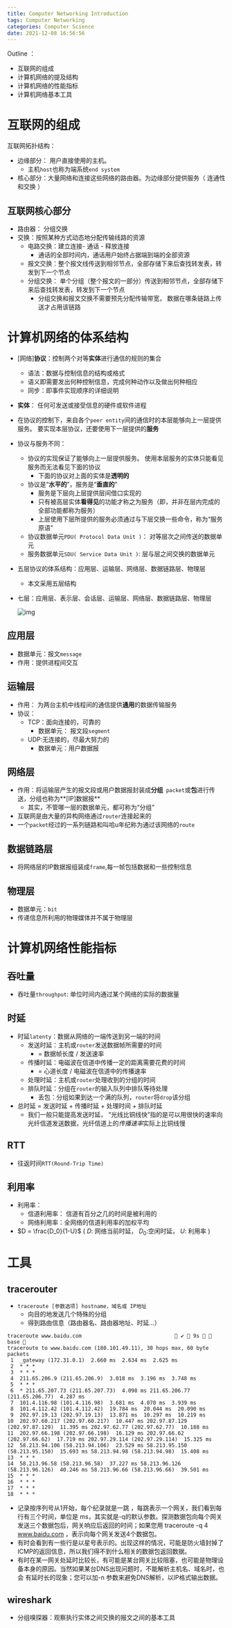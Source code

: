 ```yaml
---
title: Computer Networking Introduction
tags: Computer Networking
categories: Computer Science
date: 2021-12-08 16:56:56
---
```



Outline ：

* 互联网的组成
* 计算机网络的提及结构
* 计算机网络的性能指标
* 计算机网络基本工具

<!--more-->

# 互联网的组成

互联网拓扑结构：

* 边缘部分： 用户直接使用的主机。 
  * 主机`host`也称为端系统`end system`
* 核心部分：大量网络和连接这些网络的路由器。为边缘部分提供服务（ 连通性和交换 ）

## 互联网核心部分

* 路由器： 分组交换
* 交换：按照某种方式动态地分配传输线路的资源
  * 电路交换：建立连接- 通话 - 释放连接
    * 通话的全部时间内，通话用户始终占据端到端的全部资源
  * 报文交换：整个报文线传送到相邻节点，全部存储下来后查找转发表，转发到下一个节点
  * 分组交换： 单个分组（整个报文的一部分）传送到相邻节点，全部存储下来后查找转发表，转发到下一个节点
    * 分组交换和报文交换不需要预先分配传输带宽， 数据在哪条链路上传送才占用该链路

# 计算机网络的体系结构

* [网络]**协议**：控制两个对等**实体**进行通信的规则的集合
  * 语法：数据与控制信息的结构或格式
  * 语义即需要发出何种控制信息，完成何种动作以及做出何种相应
  * 同步：即事件实现顺序的详细说明

*  **实体**： 任何可发送或接受信息的硬件或软件进程

* 在协议的控制下，来自各个`peer entity`间的通信时的本层能够向上一层提供服务。 要实现本层协议，还要使用下一层提供的**服务**

* 协议与服务不同：

  * 协议的实现保证了能够向上一层提供服务。 使用本层服务的实体只能看见服务而无法看见下面的协议
    * 下面的协议对上面的实体是**透明的**
  * 协议是“**水平的**”，服务是“**垂直的**”
    * 服务是下层向上层提供层间借口实现的
    * 只有被高层实体**看得见**的功能才称之为服务（即，并非在层内完成的全部功能都称为服务）
    * 上层使用下层所提供的服务必须通过与下层交换一些命令，称为“服务原语”
  * 协议数据单元`PDU( Protocol Data Unit )`： 对等层次之间传送的数据单元
  * 服务数据单元`SDU( Service Data Unit )`: 层与层之间交换的数据单元




* 五层协议的体系结构：应用层、运输层、网络层、数据链路层、物理层
  * 本文采用五层结构
  
* 七层：应用层、表示层、会话层、运输层、网络层、数据链路层、物理层

  ![img](https://www.imperva.com/learn/wp-content/uploads/sites/13/2020/02/OSI-7-layers.jpg.webp)

## 应用层

* 数据单元：报文`message`
* 作用：提供进程间交互

## 运输层

* 作用： 为两台主机中线程间的通信提供**通用**的数据传输服务
* 协议：
  * TCP：面向连接的，可靠的
    * 数据单元： 报文段`segment`
  * UDP:无连接的，尽最大努力的
    * 数据单元：用户数据报

## 网络层

* 作用：将运输层产生的报文段或用户数据报封装成**分组**` packet`或**包**进行传送，分组也称为**[IP]数据报**
  * 其实，不管哪一层的数据单元，都可称为“分组”
* 互联网是由大量的异构网络通过`router`连接起来的
* 一个`packet`经过的一系列链路和叫哈u年纪称为通过该网络的`route`

## 数据链路层

* 将网络层的IP数据报组装成`frame`,每一帧包括数据和一些控制信息

## 物理层

* 数据单元：`bit`
*  传递信息所利用的物理媒体并不属于物理层

# 计算机网络性能指标

## 吞吐量

* 吞吐量`throughput`: 单位时间内通过某个网络的实际的数据量

## 时延

* 时延`latenty`：数据从网络的一端传送到另一端的时间
  * 发送时延：主机或`router`发送数据帧所需要的时间
    * = 数据帧长度 / 发送速率
  * 传播时延：电磁波在信道中传播一定的距离需要花费的时间
    * = 心道长度 / 电磁波在信道中的传播速率
  * 处理时延：主机或`router`处理收到的分组的时间
  * 排队时延：分组在`router`的输入队列中排队等待处理
    * 丢包：分组如果到达一个满的队列，`router`将`drop`该分组
* 总时延 = 发送时延 + 传播时延 + 处理时间 + 排队时延
  * 我们一般只能提高发送时延， “光线比铜线快”指的是可以用很快的速率向光纤信道发送数据，光纤信道上的*传播速率*实际上比铜线慢

## RTT

* 往返时间`RTT(Round-Trip Time)`

## 利用率

* 利用率：
  * 信道利用率： 信道有百分之几的时间是被利用的
  * 网络利用率：全网络的信道利用率的加权平均
* $D = \frac{D_0}{1-U}$ ( $D$:  网络当前时延，  $D_0$:空闲时延， $U$: 利用率 )

# 工具

## tracerouter

* `traceroute [参数选项] hostname，域名或 IP地址`
  * 向目的地发送几个特殊的分组
  * 得到路由信息（路由器名、路由器地址、时延...）

```
traceroute www.baidu.com                               ✔  9s   base  
traceroute to www.baidu.com (180.101.49.11), 30 hops max, 60 byte packets
 1  _gateway (172.31.0.1)  2.660 ms  2.634 ms  2.625 ms
 2  * * *
 3  * * *
 4  211.65.206.9 (211.65.206.9)  3.018 ms  3.196 ms  3.748 ms
 5  * * *
 6  * 211.65.207.73 (211.65.207.73)  4.098 ms 211.65.206.77 (211.65.206.77)  4.287 ms
 7  101.4.116.98 (101.4.116.98)  3.681 ms  4.070 ms  3.939 ms
 8  101.4.112.42 (101.4.112.42)  19.784 ms  20.044 ms  20.090 ms
 9  202.97.19.13 (202.97.19.13)  13.871 ms  10.297 ms  10.219 ms
10  202.97.60.217 (202.97.60.217)  10.447 ms 202.97.87.129 (202.97.87.129)  11.395 ms 202.97.62.77 (202.97.62.77)  10.188 ms
11  202.97.66.198 (202.97.66.198)  16.129 ms 202.97.66.62 (202.97.66.62)  17.719 ms 202.97.29.114 (202.97.29.114)  15.325 ms
12  58.213.94.106 (58.213.94.106)  23.529 ms 58.213.95.150 (58.213.95.150)  15.693 ms 58.213.94.98 (58.213.94.98)  15.408 ms
13  * * *
14  58.213.96.58 (58.213.96.58)  37.227 ms 58.213.96.126 (58.213.96.126)  40.246 ms 58.213.96.66 (58.213.96.66)  39.501 ms
15  * * *
16  * * *
17  * * *
18  * * *

```

* 记录按序列号从1开始，每个纪录就是一跳 ，每跳表示一个网关，我们看到每行有三个时间，单位是 ms，其实就是-q的默认参数。探测数据包向每个网关发送三个数据包后，网关响应后返回的时间；如果您用 traceroute -q 4 www.baidu.com ，表示向每个网关发送4个数据包。
* 有时会看到有一些行是以星号表示的。出现这样的情况，可能是防火墙封掉了ICMP的返回信息，所以我们得不到什么相关的数据包返回数据。
* 有时在某一网关处延时比较长，有可能是某台网关比较阻塞，也可能是物理设备本身的原因。当然如果某台DNS出现问题时，不能解析主机名、域名时，也会 有延时长的现象；您可以加-n 参数来避免DNS解析，以IP格式输出数据。

## wireshark

* 分组嗅探器：观察执行实体之间交换的报文之间的基本工具
